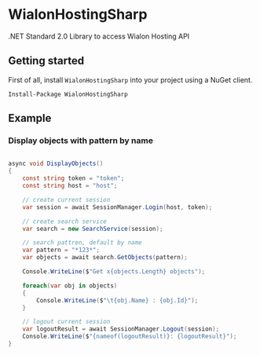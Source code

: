 # WialonHostingSharp
.NET Standard 2.0 Library to access Wialon Hosting API

## Getting started

First of all, install `WialonHostingSharp` into your project using a NuGet client.

    Install-Package WialonHostingSharp

## Example

### Display objects with pattern by name

```c#

async void DisplayObjects()
{
    const string token = "token";
    const string host = "host";

    // create current session
    var session = await SessionManager.Login(host, token);

    // create search service
    var search = new SearchService(session);

    // search pattren, default by name
    var pattern = "*123*";
    var objects = await search.GetObjects(pattern);

    Console.WriteLine($"Get x{objects.Length} objects");

    foreach(var obj in objects)
    {
        Console.WriteLine($"\t{obj.Name} : {obj.Id}");
    }

    // logout current session
    var logoutResult = await SessionManager.Logout(session);
    Console.WriteLine($"{nameof(logoutResult)}: {logoutResult}");
}

```